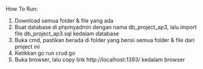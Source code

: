 How To Run:
1. Download semua folder & file yang ada
2. Buat database di phpmyadmin dengan nama db_project_ap3, lalu import file db_project_ap3.sql kedalam database
3. Buka cmd, pastikan berada di folder yang berisi semua folder & file dari project ini
4. Ketikkan go run crud.go
5. Buka browser, lalu copy link http://localhost:1393/ kedalam browser
